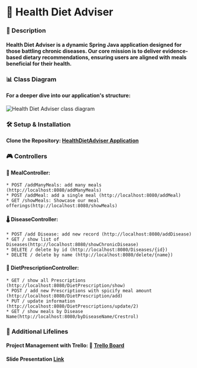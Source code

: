 #  🥗 Health Diet Adviser

### 📌 Description
#### Health Diet Adviser is a dynamic Spring Java application designed for those battling chronic diseases. Our core mission is to deliver evidence-based dietary recommendations, ensuring users are aligned with meals beneficial for their health.


### 📊 Class Diagram
#### For a deeper dive into our application's structure:
![Health Diet Adviser class diagram](https://github.com/5zam/HealthDietAdviser-JavaApp/assets/146082269/d044232d-0c0f-4c2f-a02d-d351f22d4ab9)

### 🛠 Setup & Installation
#### Clone the Repository: [HealthDietAdviser Application](https://github.com/5zam/HealthDietAdviser-JavaApp.git)

### 🎮 Controllers

#### 🍔 MealController:
    * POST /addManyMeals: add many meals (http://localhost:8080/addManyMeals)
    * POST /addMeal: add a single meal (http://localhost:8080/addMeal)
    * GET /showMeals: Showcase our meal offerings(http://localhost:8080/showMeals)

#### 🌡 DiseaseController:
    * POST /add Disease: add new record (http://localhost:8080/addDisease)
    * GET / show list of Diseases(http://localhost:8080/showChronicDisease)
    * DELETE / delete by id (http://localhost:8080/Diseases/{id})
    * DELETE / delete by name (http://localhost:8080/delete/{name})

#### 💊 DietPrescriptionController:
    * GET / show all Prescriptions (http://localhost:8080/DietPrescription/show)
    * POST / add new Prescriptions with spicify meal amount (http://localhost:8080/DietPrescription/add)
    * PUT / update information (http://localhost:8080/DietPrescriptions/update/2)
    * GET / show meals by Disease Name(http://localhost:8080/byDiseaseName/Crestrol)

### 🔗 Additional Lifelines
#### Project Management with Trello: 🔗 [Trello Board](https://trello.com/invite/b/Fd8jkju3/ATTI2bf18e5b7e7e3f5b43192b47af23d343037D2B1A/teaching-weekly-planning)
#### Slide Presentation [Link](https://www.canva.com/design/DAFyV5RY5tU/UOqnR6sD1A7pUoy4VFychg/edit?utm_content=DAFyV5RY5tU&utm_campaign=designshare&utm_medium=link2&utm_source=sharebutton)

